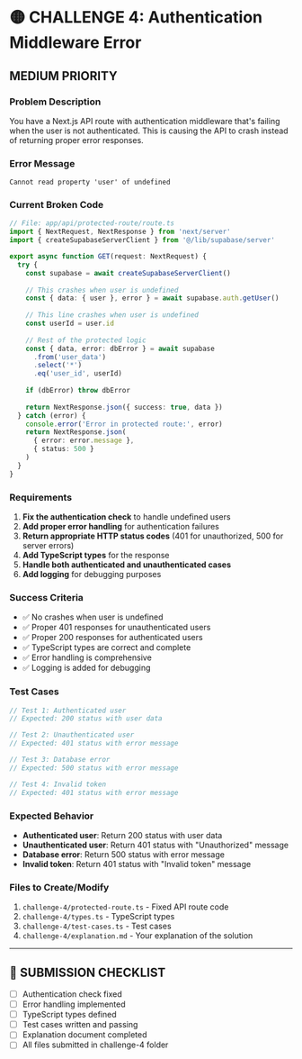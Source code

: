 # 🟡 **CHALLENGE 4: Authentication Middleware Error**
## **MEDIUM PRIORITY**

### **Problem Description**
You have a Next.js API route with authentication middleware that's failing when the user is not authenticated. This is causing the API to crash instead of returning proper error responses.

### **Error Message**
```
Cannot read property 'user' of undefined
```

### **Current Broken Code**
```typescript
// File: app/api/protected-route/route.ts
import { NextRequest, NextResponse } from 'next/server'
import { createSupabaseServerClient } from '@/lib/supabase/server'

export async function GET(request: NextRequest) {
  try {
    const supabase = await createSupabaseServerClient()
    
    // This crashes when user is undefined
    const { data: { user }, error } = await supabase.auth.getUser()
    
    // This line crashes when user is undefined
    const userId = user.id
    
    // Rest of the protected logic
    const { data, error: dbError } = await supabase
      .from('user_data')
      .select('*')
      .eq('user_id', userId)
    
    if (dbError) throw dbError
    
    return NextResponse.json({ success: true, data })
  } catch (error) {
    console.error('Error in protected route:', error)
    return NextResponse.json(
      { error: error.message },
      { status: 500 }
    )
  }
}
```

### **Requirements**
1. **Fix the authentication check** to handle undefined users
2. **Add proper error handling** for authentication failures
3. **Return appropriate HTTP status codes** (401 for unauthorized, 500 for server errors)
4. **Add TypeScript types** for the response
5. **Handle both authenticated and unauthenticated cases**
6. **Add logging** for debugging purposes

### **Success Criteria**
- ✅ No crashes when user is undefined
- ✅ Proper 401 responses for unauthenticated users
- ✅ Proper 200 responses for authenticated users
- ✅ TypeScript types are correct and complete
- ✅ Error handling is comprehensive
- ✅ Logging is added for debugging

### **Test Cases**
```typescript
// Test 1: Authenticated user
// Expected: 200 status with user data

// Test 2: Unauthenticated user
// Expected: 401 status with error message

// Test 3: Database error
// Expected: 500 status with error message

// Test 4: Invalid token
// Expected: 401 status with error message
```

### **Expected Behavior**
- **Authenticated user**: Return 200 status with user data
- **Unauthenticated user**: Return 401 status with "Unauthorized" message
- **Database error**: Return 500 status with error message
- **Invalid token**: Return 401 status with "Invalid token" message

### **Files to Create/Modify**
1. `challenge-4/protected-route.ts` - Fixed API route code
2. `challenge-4/types.ts` - TypeScript types
3. `challenge-4/test-cases.ts` - Test cases
4. `challenge-4/explanation.md` - Your explanation of the solution



---

## 🎯 **SUBMISSION CHECKLIST**
- [ ] Authentication check fixed
- [ ] Error handling implemented
- [ ] TypeScript types defined
- [ ] Test cases written and passing
- [ ] Explanation document completed
- [ ] All files submitted in challenge-4 folder
